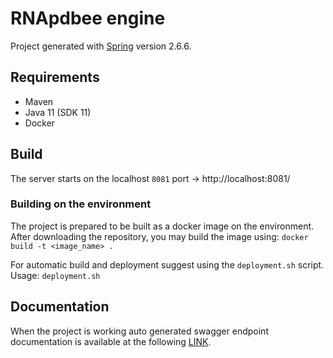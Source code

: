# RNApdbee engine

Project generated with [Spring](https://start.spring.io/) version 2.6.6.

## Requirements

- Maven
- Java 11 (SDK 11)
- Docker

## Build

The server starts on the localhost `8081` port -> http://localhost:8081/

### Building on the environment

The project is prepared to be built as a docker image on the environment. After downloading the repository, you may
build the image using:
`docker build -t <image_name> .`

For automatic build and deployment suggest using the `deployment.sh` script.
Usage: `deployment.sh`

## Documentation

When the project is working auto generated swagger endpoint documentation is available at the
following [LINK](http://localhost:8081/swagger-ui.html).

